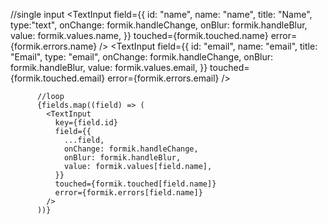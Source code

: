  //single input
 <TextInput
            field={{
              id: "name",
              name: "name",
              title: "Name",
              type:"text",
              onChange: formik.handleChange,
              onBlur: formik.handleBlur,
              value: formik.values.name,
            }}
            touched={formik.touched.name}
            error={formik.errors.name}
          /> 
          <TextInput
            field={{
              id: "email",
              name: "email",
              title: "Email",
              type: "email",
              onChange: formik.handleChange,
              onBlur: formik.handleBlur,
              value: formik.values.email,
            }}
            touched={formik.touched.email}
            error={formik.errors.email}
          />

          //loop 
          {fields.map((field) => (
            <TextInput
              key={field.id}
              field={{
                ...field,
                onChange: formik.handleChange,
                onBlur: formik.handleBlur,
                value: formik.values[field.name],
              }}
              touched={formik.touched[field.name]}
              error={formik.errors[field.name]}
            />
          ))} 